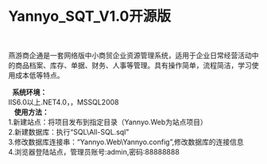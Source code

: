 # Yannyo_SQT_V1.0开源版

   <p>燕游商企通是一套网络版中小商贸企业资源管理系统，适用于企业日常经营活动中的商品档案、库存、单据、财务、人事等管理。具有操作简单，流程简洁，学习使
用成本低等特点。</p>
    <b>系统环境：</b><br/>
    IIS6.0以上.NET4.0，，MSSQL2008<br/>
    <b>使用方法：</b><br/>
    1.新建站点：将项目发布到指定目录（Yannyo.Web为站点项目）<br/>
    2.新建数据库：执行“SQL\All-SQL.sql”<br/>
    3.修改数据库连接串：“Yannyo.Web\Yannyo.config”,修改数据库的连接信息<br/>
    4.浏览器登陆站点，管理员账号:admin,密码:88888888
